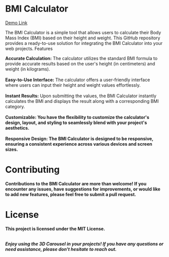 <h1>BMI Calculator</h1>
<a href="[https://https://jo-erl.github.io/BMIcalculator/">Demo Link</a>


The BMI Calculator is a simple tool that allows users to calculate their Body Mass Index (BMI) based on their height and weight. This GitHub repository provides a ready-to-use solution for integrating the BMI Calculator into your web projects.
Features
   
<b>Accurate Calculation:</b> The calculator utilizes the standard BMI formula to provide accurate results based on the user's height (in centimeters) and weight (in kilograms).<br><br>
<b>Easy-to-Use Interface:</b> The calculator offers a user-friendly interface where users can input their height and weight values effortlessly.<br><br>
<b>Instant Results:</b> Upon submitting the values, the BMI Calculator instantly calculates the BMI and displays the result along with a corresponding BMI category.<br><br>
<b>Customizable:<b> You have the flexibility to customize the calculator's design, layout, and styling to seamlessly blend with your project's aesthetics.<br><br>
<b>Responsive Design:</b> The BMI Calculator is designed to be responsive, ensuring a consistent experience across various devices and screen sizes.
  
<h1>Contributing</h1>
Contributions to the BMI Calculator are more than welcome! If you encounter any issues, have suggestions for improvements, or would like to add new features, please feel free to submit a pull request.<br>

<h1>License</h1>
This project is licensed under the MIT License.<br><br>

<i>Enjoy using the 3D Carousel in your projects! If you have any questions or need assistance, please don't hesitate to reach out.</i>
